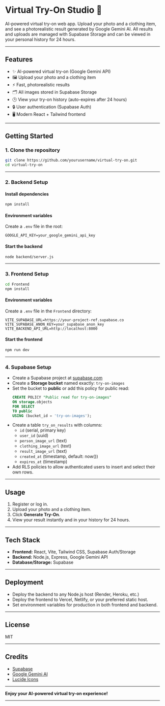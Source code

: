 # Virtual Try-On Studio 👕

AI-powered virtual try-on web app. Upload your photo and a clothing item, and see a photorealistic result generated by Google Gemini AI. All results and uploads are managed with Supabase Storage and can be viewed in your personal history for 24 hours.

---

## Features

- ✨ AI-powered virtual try-on (Google Gemini API)
- 🖼️ Upload your photo and a clothing item
- ⚡ Fast, photorealistic results
- 🗂️ All images stored in Supabase Storage
- 🕒 View your try-on history (auto-expires after 24 hours)
- 🔒 User authentication (Supabase Auth)
- 🖥️ Modern React + Tailwind frontend

---

## Getting Started

### 1. Clone the repository

```bash
git clone https://github.com/yourusername/virtual-try-on.git
cd virtual-try-on
```

---

### 2. Backend Setup

#### Install dependencies

```bash
npm install
```

#### Environment variables

Create a `.env` file in the root:

```
GOOGLE_API_KEY=your_google_gemini_api_key
```

#### Start the backend

```bash
node backend/server.js
```

---

### 3. Frontend Setup

```bash
cd Frontend
npm install
```

#### Environment variables

Create a `.env` file in the `Frontend` directory:

```
VITE_SUPABASE_URL=https://your-project-ref.supabase.co
VITE_SUPABASE_ANON_KEY=your_supabase_anon_key
VITE_BACKEND_API_URL=http://localhost:8000
```

#### Start the frontend

```bash
npm run dev
```

---

### 4. Supabase Setup

- Create a Supabase project at [supabase.com](https://supabase.com)
- Create a **Storage bucket** named exactly: `try-on-images`
- Set the bucket to **public** or add this policy for public read:
  ```sql
  CREATE POLICY "Public read for try-on-images"
  ON storage.objects
  FOR SELECT
  TO public
  USING (bucket_id = 'try-on-images');
  ```
- Create a table `try_on_results` with columns:
  - `id` (serial, primary key)
  - `user_id` (uuid)
  - `person_image_url` (text)
  - `clothing_image_url` (text)
  - `result_image_url` (text)
  - `created_at` (timestamp, default: now())
  - `expires_at` (timestamp)
- Add RLS policies to allow authenticated users to insert and select their own rows.

---

## Usage

1. Register or log in.
2. Upload your photo and a clothing item.
3. Click **Generate Try-On**.
4. View your result instantly and in your history for 24 hours.

---

## Tech Stack

- **Frontend:** React, Vite, Tailwind CSS, Supabase Auth/Storage
- **Backend:** Node.js, Express, Google Gemini API
- **Database/Storage:** Supabase

---

## Deployment

- Deploy the backend to any Node.js host (Render, Heroku, etc.)
- Deploy the frontend to Vercel, Netlify, or your preferred static host.
- Set environment variables for production in both frontend and backend.

---

## License

MIT

---

## Credits

- [Supabase](https://supabase.com)
- [Google Gemini AI](https://makersuite.google.com/app/apikey)
- [Lucide Icons](https://lucide.dev/)

---

**Enjoy your AI-powered virtual try-on experience!**

---
